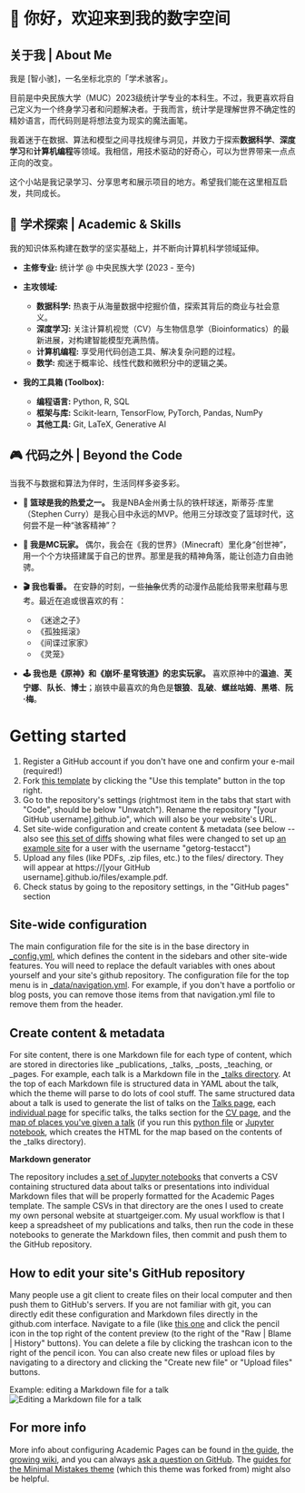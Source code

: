 # 👋 你好，欢迎来到我的数字空间

## 关于我 | About Me

我是 [智小骇]，一名坐标北京的「学术骇客」。

目前是中央民族大学（MUC）2023级统计学专业的本科生。不过，我更喜欢将自己定义为一个终身学习者和问题解决者。于我而言，统计学是理解世界不确定性的精妙语言，而代码则是将想法变为现实的魔法画笔。

我着迷于在数据、算法和模型之间寻找规律与洞见，并致力于探索**数据科学**、**深度学习**和**计算机编程**等领域。我相信，用技术驱动的好奇心，可以为世界带来一点点正向的改变。

这个小站是我记录学习、分享思考和展示项目的地方。希望我们能在这里相互启发，共同成长。

## 🚀 学术探索 | Academic & Skills

我的知识体系构建在数学的坚实基础上，并不断向计算机科学领域延伸。

- **主修专业:** 统计学 @ 中央民族大学 (2023 - 至今)
- **主攻领域:**
    - **数据科学:** 热衷于从海量数据中挖掘价值，探索其背后的商业与社会意义。
    - **深度学习:** 关注计算机视觉（CV）与生物信息学（Bioinformatics）的最新进展，对构建智能模型充满热情。
    - **计算机编程:** 享受用代码创造工具、解决复杂问题的过程。
    - **数学:** 痴迷于概率论、线性代数和微积分中的逻辑之美。

- **我的工具箱 (Toolbox):**
    - **编程语言:** Python, R, SQL
    - **框架与库:** Scikit-learn, TensorFlow, PyTorch, Pandas, NumPy
    - **其他工具:** Git, LaTeX, Generative AI
 
## 🎮 代码之外 | Beyond the Code

当我不与数据和算法为伴时，生活同样多姿多彩。

- **🏀 篮球是我的热爱之一。** 我是NBA金州勇士队的铁杆球迷，斯蒂芬·库里（Stephen Curry）是我心目中永远的MVP。他用三分球改变了篮球时代，这何尝不是一种“骇客精神”？

- **🧱 我是MC玩家。** 偶尔，我会在《我的世界》（Minecraft）里化身“创世神”，用一个个方块搭建属于自己的世界。那里是我的精神角落，能让创造力自由驰骋。

- **🎬 我也看番。** 在安静的时刻，一些~~抽象~~优秀的动漫作品能给我带来慰藉与思考。最近在追或很喜欢的有：
    - 《迷途之子》
    - 《孤独摇滚》
    - 《间谍过家家》
    - 《灵笼》

- **🕹️ 我也是《原神》和《崩坏·星穹铁道》的忠实玩家。** 喜欢原神中的**温迪**、**芙宁娜**、**队长**、**博士**；崩铁中最喜欢的角色是**银狼**、**乱破**、**螺丝咕姆**、**黑塔**、**阮·梅**。

Getting started
======
1. Register a GitHub account if you don't have one and confirm your e-mail (required!)
1. Fork [this template](https://github.com/academicpages/academicpages.github.io) by clicking the "Use this template" button in the top right. 
1. Go to the repository's settings (rightmost item in the tabs that start with "Code", should be below "Unwatch"). Rename the repository "[your GitHub username].github.io", which will also be your website's URL.
1. Set site-wide configuration and create content & metadata (see below -- also see [this set of diffs](http://archive.is/3TPas) showing what files were changed to set up [an example site](https://getorg-testacct.github.io) for a user with the username "getorg-testacct")
1. Upload any files (like PDFs, .zip files, etc.) to the files/ directory. They will appear at https://[your GitHub username].github.io/files/example.pdf.  
1. Check status by going to the repository settings, in the "GitHub pages" section

Site-wide configuration
------
The main configuration file for the site is in the base directory in [_config.yml](https://github.com/academicpages/academicpages.github.io/blob/master/_config.yml), which defines the content in the sidebars and other site-wide features. You will need to replace the default variables with ones about yourself and your site's github repository. The configuration file for the top menu is in [_data/navigation.yml](https://github.com/academicpages/academicpages.github.io/blob/master/_data/navigation.yml). For example, if you don't have a portfolio or blog posts, you can remove those items from that navigation.yml file to remove them from the header. 

Create content & metadata
------
For site content, there is one Markdown file for each type of content, which are stored in directories like _publications, _talks, _posts, _teaching, or _pages. For example, each talk is a Markdown file in the [_talks directory](https://github.com/academicpages/academicpages.github.io/tree/master/_talks). At the top of each Markdown file is structured data in YAML about the talk, which the theme will parse to do lots of cool stuff. The same structured data about a talk is used to generate the list of talks on the [Talks page](https://academicpages.github.io/talks), each [individual page](https://academicpages.github.io/talks/2012-03-01-talk-1) for specific talks, the talks section for the [CV page](https://academicpages.github.io/cv), and the [map of places you've given a talk](https://academicpages.github.io/talkmap.html) (if you run this [python file](https://github.com/academicpages/academicpages.github.io/blob/master/talkmap.py) or [Jupyter notebook](https://github.com/academicpages/academicpages.github.io/blob/master/talkmap.ipynb), which creates the HTML for the map based on the contents of the _talks directory).

**Markdown generator**

The repository includes [a set of Jupyter notebooks](https://github.com/academicpages/academicpages.github.io/tree/master/markdown_generator
) that converts a CSV containing structured data about talks or presentations into individual Markdown files that will be properly formatted for the Academic Pages template. The sample CSVs in that directory are the ones I used to create my own personal website at stuartgeiger.com. My usual workflow is that I keep a spreadsheet of my publications and talks, then run the code in these notebooks to generate the Markdown files, then commit and push them to the GitHub repository.

How to edit your site's GitHub repository
------
Many people use a git client to create files on their local computer and then push them to GitHub's servers. If you are not familiar with git, you can directly edit these configuration and Markdown files directly in the github.com interface. Navigate to a file (like [this one](https://github.com/academicpages/academicpages.github.io/blob/master/_talks/2012-03-01-talk-1.md) and click the pencil icon in the top right of the content preview (to the right of the "Raw | Blame | History" buttons). You can delete a file by clicking the trashcan icon to the right of the pencil icon. You can also create new files or upload files by navigating to a directory and clicking the "Create new file" or "Upload files" buttons. 

Example: editing a Markdown file for a talk
![Editing a Markdown file for a talk](/images/editing-talk.png)

For more info
------
More info about configuring Academic Pages can be found in [the guide](https://academicpages.github.io/markdown/), the [growing wiki](https://github.com/academicpages/academicpages.github.io/wiki), and you can always [ask a question on GitHub](https://github.com/academicpages/academicpages.github.io/discussions). The [guides for the Minimal Mistakes theme](https://mmistakes.github.io/minimal-mistakes/docs/configuration/) (which this theme was forked from) might also be helpful.

